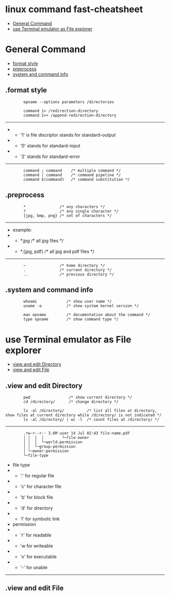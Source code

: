 # linux command fast-cheatsheet
- [General Command](#General-Command "goto General-Command")
- [use Terminal emulator as File explorer](#use-Terminal-emulator-as-File-explorer "goto use-Terminal-emulator-as-File-explorer")
# General Command
- [format style](#format-style "goto format-style")
- [preprocess](#preprocess "goto preprocess")
- [system and command info](#system-and-command-info "goto system-and-command-info")
## .format style
```
        opname --options parameters /directories
```
```
        command 1> /redirection-directory
        command 1>> /append-redirection-directory
```
- - - -
- - '1' is file discriptor stands for standard-output
- - '0' stands for standard-input
- - '2' stands for standard-error
- - - -
```
        command ; command    /* multiple command */
        command | command    /* command pipeline */
        command $(command)   /* command substitution */
```
## .preprocess
```
        *               /* any characters */
        ?               /* any single character */
        {jpg, bmp, png} /* set of characters */
```
- - - -
- example:
- - \*.jpg /* all jpg files */
- - \*.{jpg, pdf} /* all jpg and pdf files */
- - - -
```
        ~               /* home directory */
        .               /* current directory */
        ..              /* previous directory */
```
## .system and command info
```
        whoami             /* show user name */
        uname -a           /* show system kernel version */
```
```
        man opname         /* documentation about the command */
        type opname        /* show command type */
```
# use Terminal emulator as File explorer
- [view and edit Directory](#view-and-edit-Directory "goto view-and-edit-directory")
- [view and edit File](#view-and-edit-File "goto view-and-edit-File")
## .view and edit Directory
```
        pwd                 /* show current directory */
        cd /directory/      /* change directory */
```
```
        ls -al /directory/          /* list all files at directory, show files at current directory while /directory/ is not indicated */
        ls -al /directory/ | wc -l  /* count files at /directory/ */
```
- - - -
```
        .rw-r--r-- 3.6M user 14 Jul 02:43 file-name.pdf
        │ │  │  │        └─file-owner
        │ │  │  └─world-permission
        │ │  └─group-permission
        │ └─owner-permission
        └─file-type
```
- file type
- - '.' for regular file
- - 'c' for character file
- - 'b' for block file
- - 'd' for directory
- - 'l' for symbolic link
- permission
- - 'r' for readable
- - 'w for writeable
- - 'x' for executable
- - '\-' for unable
- - - -
## .view and edit File
